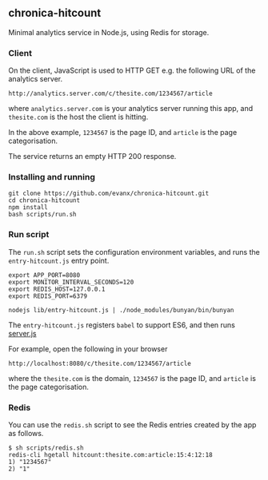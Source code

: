 
## chronica-hitcount

Minimal analytics service in Node.js, using Redis for storage.

### Client

On the client, JavaScript is used to HTTP GET e.g. the following URL of the analytics server.

```
http://analytics.server.com/c/thesite.com/1234567/article
```

where `analytics.server.com` is your analytics server running this app, and `thesite.com` is the host the client is hitting.

In the above example, `1234567` is the page ID, and `article` is the page categorisation.

The service returns an empty HTTP 200 response.


### Installing and running

```shell
git clone https://github.com/evanx/chronica-hitcount.git
cd chronica-hitcount
npm install
bash scripts/run.sh
```

### Run script

The `run.sh` script sets the configuration environment variables, and runs the `entry-hitcount.js` entry point.

```shell
export APP_PORT=8080
export MONITOR_INTERVAL_SECONDS=120
export REDIS_HOST=127.0.0.1
export REDIS_PORT=6379

nodejs lib/entry-hitcount.js | ./node_modules/bunyan/bin/bunyan
```

The `entry-hitcount.js` registers `babel` to support ES6, and then runs <a href="https://github.com/evanx/chronica-hitcount/blob/master/lib/server.js">server.js</a>

For example, open the following in your browser
```
http://localhost:8080/c/thesite.com/1234567/article
```
where the `thesite.com` is the domain, `1234567` is the page ID, and `article` is the page categorisation.

### Redis

You can use the `redis.sh` script to see the Redis entries created by the app as follows.
```shell
$ sh scripts/redis.sh
redis-cli hgetall hitcount:thesite.com:article:15:4:12:18
1) "1234567"
2) "1"
```

